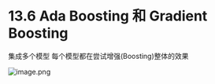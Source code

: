 # 13.6 Ada Boosting 和 Gradient Boosting

集成多个模型
每个模型都在尝试增强(Boosting)整体的效果

![image.png](https://upload-images.jianshu.io/upload_images/7220971-2461acfc968b4b29.png?imageMogr2/auto-orient/strip%7CimageView2/2/w/1240)
